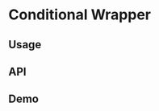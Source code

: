 # Conditional Wrapper

<!-- Used within the library, in a Button component, to add a wrapper around a button and its popover if behaviour is set to "popover". -->

## Usage

## API

## Demo